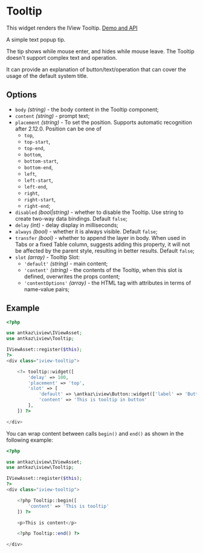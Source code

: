 # Tooltip

This widget renders the IView Tooltip. [Demo and API](https://www.iviewui.com/components/tooltip-en)

A simple text popup tip.

The tip shows while mouse enter, and hides while mouse leave. The Tooltip doesn't support complex text and operation.

It can provide an explanation of button/text/operation that can cover the usage of the default system title.

## Options

* `body` *(string)* - the body content in the Tooltip component;
* `content` *(string)* - prompt text;
* `placement` *(string)* - To set the position. Supports automatic recognition after 2.12.0. Position can be one of 
    * `top`, 
    * `top-start`, 
    * `top-end`, 
    * `bottom`, 
    * `bottom-start`, 
    * `bottom-end`, 
    * `left`, 
    * `left-start`, 
    * `left-end`, 
    * `right`, 
    * `right-start`, 
    * `right-end`;
* `disabled` *(bool|string)* - whether to disable the Tooltip. Use string to create two-way data bindings. Default `false`;
* `delay` *(int)* - delay display in milliseconds;
* `always` *(bool)* - whether it is always visible. Default `false`;
* `transfer` *(bool)* - whether to append the layer in body. When used in Tabs or a fixed Table column, suggests adding this property, 
it will not be affected by the parent style, resulting in better results. Default `false`;
* `slot` *(array)* - Tooltip Slot:
    * `'default'` *(string)* - main content;
    * `'content'` *(string)* - the contents of the Tooltip, when this slot is defined, overwrites the props content;
    * `'contentOptions'` *(array)* - the HTML tag with attributes in terms of name-value pairs;
    
## Example

```php
<?php

use antkaz\iview\IViewAsset;
use antkaz\iview\Tooltip;

IViewAsset::register($this);
?>
<div class="iview-tooltip">

    <?= tooltip::widget([
        'delay' => 100,
        'placement' => 'top',
        'slot' => [
            'default' => \antkaz\iview\Button::widget(['label' => 'Button']),
            'content' => 'This is tooltip in button'
        ],
    ]) ?>

</div>
```

You can wrap content between calls `begin()` and `end()` as shown in the following example:

```php
<?php

use antkaz\iview\IViewAsset;
use antkaz\iview\Tooltip;

IViewAsset::register($this);
?>
<div class="iview-tooltip">

    <?php Tooltip::begin([
        'content' => 'This is tooltip'
    ]) ?>

    <p>This is content</p>

    <?php Tooltip::end() ?>

</div>
```